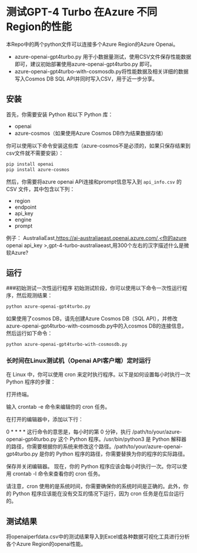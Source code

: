# 测试GPT-4 Turbo 在Azure 不同Region的性能


本Repo中的两个python文件可以连接多个Azure Region的Azure Openai。

 - azure-openai-gpt4turbo.py 用于小数据量测试，使用CSV文件保存性能数据即可，建议初始部署使用azure-openai-gpt4turbo.py 即可。
 - azure-openai-gpt4turbo-with-cosmosdb.py将性能数据及相关详细的数据写入Cosmos DB SQL API并同时写入CSV，用于近一步分享。


## 安装

首先，你需要安装 Python 和以下 Python 库：

- openai
- azure-cosmos（如果使用Azure Cosmos DB作为结果数据存储）

你可以使用以下命令安装这些库（azure-cosmos不是必须的，如果只保存结果到csv文件就不需要安装）：

```bash
pip install openai 
pip install azure-cosmos
```

然后，你需要将azure openai API连接和prompt信息写入到 `api_info.csv` 的 CSV 文件，其中包含以下列：

- region
- endpoint
- api_key
- engine
- prompt

例子： AustraliaEast,https://ai-australiaeast.openai.azure.com/,<你的azure openai api_key >,gpt-4-turbo-australiaeast,用300个左右的汉字描述什么是微软Azure?


## 运行

 ###初始测试一次性运行程序
初始测试阶段，你可以使用以下命令一次性运行程序，然后观测结果：

```bash 将结果保存到同目录的CSV文件openaiperfdata.csv中
python azure-openai-gpt4turbo.py 
```


如果使用了cosmos DB，请先创建Azure Cosmos DB（SQL API），并修改azure-openai-gpt4turbo-with-cosmosdb.py中的入cosmos DB的连接信息，然后运行如下命令：

```bash 将结果保存到cosmos DB和同目录的CSV文件openaiperfdata.csv中
python azure-openai-gpt4turbo-with-cosmosdb.py
```
### 长时间在Linux测试机（Openai API客户端）定时运行

在 Linux 中，你可以使用 cron 来定时执行程序。以下是如何设置每小时执行一次 Python 程序的步骤：

打开终端。

输入 crontab -e 命令来编辑你的 cron 任务。

在打开的编辑器中，添加以下行：

0 * * * *
这行命令的意思是，每小时的第 0 分钟，执行 /path/to/your/azure-openai-gpt4turbo.py 这个 Python 程序。/usr/bin/python3 是 Python 解释器的路径，你需要根据你的系统来修改这个路径。/path/to/your/azure-openai-gpt4turbo.py 是你的 Python 程序的路径，你需要替换为你的程序的实际路径。

保存并关闭编辑器。
现在，你的 Python 程序应该会每小时执行一次。你可以使用 crontab -l 命令来查看你的 cron 任务。

请注意，cron 使用的是系统时间，你需要确保你的系统时间是正确的。此外，你的 Python 程序应该能在没有交互的情况下运行，因为 cron 任务是在后台运行的。
## 测试结果

将openaiperfdata.csv中的测试结果导入到Excel或各种数据可视化工具进行分析各个Azure Region的openai性能。